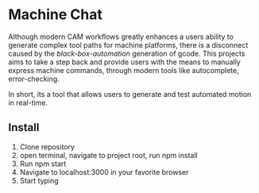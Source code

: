 # Machine Chat

Although modern CAM workflows greatly enhances a users ability to generate complex tool paths for machine platforms, there is a disconnect caused by the _black-box-automation_ generation of gcode. This projects aims to take a step back and provide users with the means to manually express machine commands, through modern tools like autocomplete, error-checking.

In short, its a tool that allows users to generate and test automated motion in real-time.

## Install

1. Clone repository
2. open terminal, navigate to project root, run npm install
3. Run npm start
4. Navigate to localhost:3000 in your favorite browser
5. Start typing
